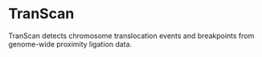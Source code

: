 # TranScan
TranScan detects chromosome translocation events and breakpoints from genome-wide proximity ligation data.
